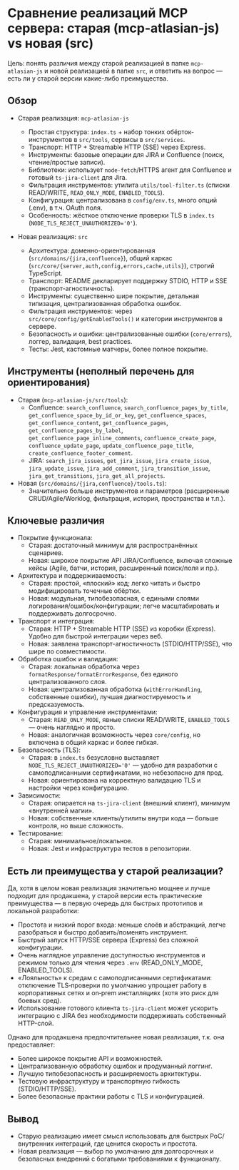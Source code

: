 # Сравнение реализаций MCP сервера: старая (mcp-atlasian-js) vs новая (src)

Цель: понять различия между старой реализацией в папке `mcp-atlasian-js` и новой реализацией в папке `src`, и ответить на вопрос — есть ли у старой версии какие-либо преимущества.

## Обзор
- Старая реализация: `mcp-atlasian-js`
  - Простая структура: `index.ts` + набор тонких обёрток-инструментов в `src/tools`, сервисы в `src/services`.
  - Транспорт: HTTP + Streamable HTTP (SSE) через Express.
  - Инструменты: базовые операции для JIRA и Confluence (поиск, чтение/простые записи).
  - Библиотеки: использует `node-fetch`/HTTPS агент для Confluence и готовый `ts-jira-client` для Jira.
  - Фильтрация инструментов: утилита `utils/tool-filter.ts` (списки READ/WRITE, `READ_ONLY_MODE`, `ENABLED_TOOLS`).
  - Конфигурация: централизована в `config/env.ts`, много опций (.env), в т.ч. OAuth поля.
  - Особенность: жёсткое отключение проверки TLS в `index.ts` (`NODE_TLS_REJECT_UNAUTHORIZED='0'`).

- Новая реализация: `src`
  - Архитектура: доменно-ориентированная (`src/domains/{jira,confluence}`), общий каркас (`src/core/{server,auth,config,errors,cache,utils}`), строгий TypeScript.
  - Транспорт: README декларирует поддержку STDIO, HTTP и SSE (транспорт-агностичность).
  - Инструменты: существенно шире покрытие, детальная типизация, централизованная обработка ошибок.
  - Фильтрация инструментов: через `src/core/config/getEnabledTools()` и категории инструментов в сервере.
  - Безопасность и ошибки: централизованные ошибки (`core/errors`), логгер, валидация, best practices.
  - Тесты: Jest, кастомные матчеры, более полное покрытие.

## Инструменты (неполный перечень для ориентирования)
- Старая (`mcp-atlasian-js/src/tools`):
  - Confluence: `search_confluence`, `search_confluence_pages_by_title`, `get_confluence_space_by_id_or_key`, `get_confluence_spaces`, `get_confluence_content`, `get_confluence_pages`, `get_confluence_pages_by_label`, `get_confluence_page_inline_comments`, `confluence_create_page`, `confluence_update_page`, `update_confluence_page_title`, `create_confluence_footer_comment`.
  - JIRA: `search_jira_issues`, `get_jira_issue`, `jira_create_issue`, `jira_update_issue`, `jira_add_comment`, `jira_transition_issue`, `jira_get_transitions`, `jira_get_all_projects`.
- Новая (`src/domains/{jira,confluence}/tools.ts`):
  - Значительно больше инструментов и параметров (расширенные CRUD/Agile/Worklog, фильтрация, история, пространства и т.п.).

## Ключевые различия
- Покрытие функционала:
  - Старая: достаточный минимум для распространённых сценариев.
  - Новая: широкое покрытие API JIRA/Confluence, включая сложные кейсы (Agile, батчи, история, расширенный поиск/поля и пр.).
- Архитектура и поддерживаемость:
  - Старая: простой, «плоский» код; легко читать и быстро модифицировать точечные обёртки.
  - Новая: модульная, типобезопасная, с едиными слоями логирования/ошибок/конфигурации; легче масштабировать и поддерживать долгосрочно.
- Транспорт и интеграция:
  - Старая: HTTP + Streamable HTTP (SSE) из коробки (Express). Удобно для быстрой интеграции через веб.
  - Новая: заявлена транспорт-агностичность (STDIO/HTTP/SSE), что шире по совместимости.
- Обработка ошибок и валидация:
  - Старая: локальная обработка через `formatResponse/formatErrorResponse`, без единого централизованного слоя.
  - Новая: централизованная обработка (`withErrorHandling`, собственные ошибки), лучшая диагностируемость и предсказуемость.
- Конфигурация и управление инструментами:
  - Старая: `READ_ONLY_MODE`, явные списки READ/WRITE, `ENABLED_TOOLS` — очень наглядно и просто.
  - Новая: аналогичная возможность через `core/config`, но включена в общий каркас и более гибкая.
- Безопасность (TLS):
  - Старая: в `index.ts` безусловно выставляет `NODE_TLS_REJECT_UNAUTHORIZED='0'` — удобно для разработки с самоподписанными сертификатами, но небезопасно для прод.
  - Новая: ориентирована на корректную валидацию TLS и настройки через конфигурацию.
- Зависимости:
  - Старая: опирается на `ts-jira-client` (внешний клиент), минимум «внутренней магии».
  - Новая: собственные клиенты/утилиты внутри кода — больше контроля, но выше сложность.
- Тестирование:
  - Старая: минимальное/локальное.
  - Новая: Jest и инфраструктура тестов в репозитории.

## Есть ли преимущества у старой реализации?
Да, хотя в целом новая реализация значительно мощнее и лучше подходит для продакшена, у старой версии есть практические преимущества — в первую очередь для быстрых прототипов и локальной разработки:
- Простота и низкий порог входа: меньше слоёв и абстракций, легче разобраться и быстро добавить/поменять инструмент.
- Быстрый запуск HTTP/SSE сервера (Express) без сложной конфигурации.
- Очень наглядное управление доступностью инструментов и режимом только для чтения через `.env` (READ_ONLY_MODE, ENABLED_TOOLS).
- «Лояльность» к средам с самоподписанными сертификатами: отключение TLS‑проверки по умолчанию упрощает работу в корпоративных сетях и on‑prem инсталляциях (хотя это риск для боевых сред).
- Использование готового клиента `ts-jira-client` может ускорить интеграцию с JIRA без необходимости поддерживать собственный HTTP-слой.

Однако для продакшена предпочтительнее новая реализация, т.к. она предоставляет:
- Более широкое покрытие API и возможностей.
- Централизованную обработку ошибок и продуманный логгинг.
- Лучшую типобезопасность и расширяемость архитектуры.
- Тестовую инфраструктуру и транспортную гибкость (STDIO/HTTP/SSE).
- Более безопасные практики работы с TLS и конфигурацией.

## Вывод
- Старую реализацию имеет смысл использовать для быстрых PoC/внутренних интеграций, где ценится скорость и простота.
- Новая реализация — выбор по умолчанию для долгосрочных и безопасных внедрений с богатыми требованиями к функционалу.
